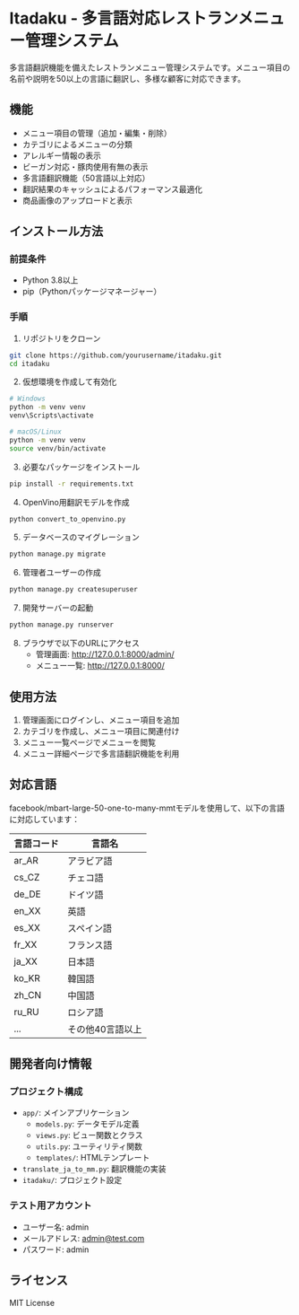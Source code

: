 # Itadaku - 多言語対応レストランメニュー管理システム

多言語翻訳機能を備えたレストランメニュー管理システムです。メニュー項目の名前や説明を50以上の言語に翻訳し、多様な顧客に対応できます。

## 機能

- メニュー項目の管理（追加・編集・削除）
- カテゴリによるメニューの分類
- アレルギー情報の表示
- ビーガン対応・豚肉使用有無の表示
- 多言語翻訳機能（50言語以上対応）
- 翻訳結果のキャッシュによるパフォーマンス最適化
- 商品画像のアップロードと表示

## インストール方法

### 前提条件

- Python 3.8以上
- pip（Pythonパッケージマネージャー）

### 手順

1. リポジトリをクローン

```bash
git clone https://github.com/yourusername/itadaku.git
cd itadaku
```

2. 仮想環境を作成して有効化

```bash
# Windows
python -m venv venv
venv\Scripts\activate

# macOS/Linux
python -m venv venv
source venv/bin/activate
```

3. 必要なパッケージをインストール

```bash
pip install -r requirements.txt
```

4. OpenVino用翻訳モデルを作成

```bash
python convert_to_openvino.py
```

5. データベースのマイグレーション

```bash
python manage.py migrate
```

6. 管理者ユーザーの作成

```bash
python manage.py createsuperuser
```

7. 開発サーバーの起動

```bash
python manage.py runserver
```

8. ブラウザで以下のURLにアクセス
   - 管理画面: http://127.0.0.1:8000/admin/
   - メニュー一覧: http://127.0.0.1:8000/

## 使用方法

1. 管理画面にログインし、メニュー項目を追加
2. カテゴリを作成し、メニュー項目に関連付け
3. メニュー一覧ページでメニューを閲覧
4. メニュー詳細ページで多言語翻訳機能を利用

## 対応言語

facebook/mbart-large-50-one-to-many-mmtモデルを使用して、以下の言語に対応しています：

| 言語コード | 言語名 |
|------------|--------|
| ar_AR | アラビア語 |
| cs_CZ | チェコ語 |
| de_DE | ドイツ語 |
| en_XX | 英語 |
| es_XX | スペイン語 |
| fr_XX | フランス語 |
| ja_XX | 日本語 |
| ko_KR | 韓国語 |
| zh_CN | 中国語 |
| ru_RU | ロシア語 |
| ... | その他40言語以上 |

## 開発者向け情報

### プロジェクト構成

- `app/`: メインアプリケーション
  - `models.py`: データモデル定義
  - `views.py`: ビュー関数とクラス
  - `utils.py`: ユーティリティ関数
  - `templates/`: HTMLテンプレート
- `translate_ja_to_mm.py`: 翻訳機能の実装
- `itadaku/`: プロジェクト設定

### テスト用アカウント

- ユーザー名: admin
- メールアドレス: admin@test.com
- パスワード: admin

## ライセンス

MIT License